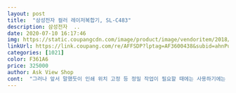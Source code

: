 ```yaml
---
layout: post 
title:  "삼성전자 컬러 레이저복합기, SL-C483" 
description: 삼성전자  ..
date: 2020-07-10 16:17:46 
img: https://static.coupangcdn.com/image/product/image/vendoritem/2018/05/30/3159904571/3c7d6280-3b22-4ec7-8a15-a728d56db2cb.jpg 
linkUrl: https://link.coupang.com/re/AFFSDP?lptag=AF3600438&subid=ahnPublicAsk&pageKey=1558941&itemId=6810325&vendorItemId=70697031998&traceid=V0-113-a4a941e5cc090300 
categories: [1021] 
color: F361A6 
price: 325000 
author: Ask View Shop 
cont:  "그러나 앞서 말했듯이 인쇄 위치 고정 등 정밀 작업이 필요할 때에는 사용하기에는 부적절함.<br/><br/>라벨과 같은 정밀 작업물 프린트시 다른 제품 사용 추천.<br/><br/>무한잉크사려다 제품배송이 엉망이어서 환불받고 알아보다 레이저프린트를 알게 되었는데 잉크젯은 계속사용해주어야 잉크가 않막히고 해서 사무실같은곳에서 무한잉크로 사용하면 좋겠고 잉크값은 보통 만원이하부터 2만원대까지 있는것  같아요.<br/> 레이저는 사용한지 얼마가지나도 막힘.<br/>굳음이 없다더라구요.<br/> 잉크값은 4만원대부터 6.<br/>7만원대까지 있는것 같더라구요.<br/>  애들숙제만 있고 어쩌다 민원24시 정도만 사용하는 가정은 레이저가  낫겠더라구요.<br/>  참  어뜬분이  그러시더라구요  칼라잉크하나라도  없으면 흑백도 않된다구.<br/>경험해보진않았지만 떨어질랑싶으면 미리 준비는 해놔야할듯 싶네요<br/>설치하고 아기사진 하나 뽑았는데<br/>속도도 빠르고 출력도 엄청 잘되요ㅎ<br/>수십장 프린터 해도 순식간에 나오고.<br/><br/>아무리 용지 위치를 딱 맞게 위치 설정 해놓아도, 용지함 위치가 정확하게 고정되지 않고 인쇄시 용지가 빨려들어갈 때 흔들리면서 들어가기 때문에 출력 위치가 제각각임.<br/><br/>액자에 끼우면 사진인줄 알 정도네요!<br/>완전 만족합니다.<br/><br/>일반적인 프린트는 해상도나 인쇄 품질이 나쁘진 않음.<br/><br/>잉크는 흔들어서 하나씩 다시 끼워주고.<br/><br/>저는 레이저복합기 너무 만족중입니다^^<br/>출력되는곳 안쪽에 종이 끼여있는거 빼주셔야되요ㅎ<br/>프린터기 도착하자말자 설치하고<br/>프린터기 새로 구입한 덕에<br/>" 
---
```

